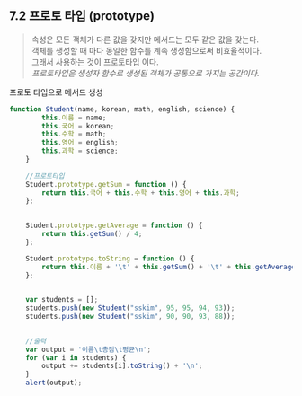 ## 7.2 프로토 타입 (prototype)

> 속성은 모든 객체가 다른 값을 갖지만 메서드는 모두 같은 값을 갖는다.  
객체를 생성할 때 마다 동일한 함수를 계속 생성함으로써 비효율적이다.  
그래서 사용하는 것이 프로토타입 이다.  
*프로토타입은 생성자 함수로 생성된 객체가 공통으로 가지는 공간이다.*  

프로토 타입으로 메서드 생성
```javascript
function Student(name, korean, math, english, science) {
        this.이름 = name;
        this.국어 = korean;
        this.수학 = math;
        this.영어 = english;
        this.과학 = science;
    }  
    
    //프로토타입
    Student.prototype.getSum = function () {
        return this.국어 + this.수학 + this.영어 + this.과학;
    };   
    

    Student.prototype.getAverage = function () {
        return this.getSum() / 4;
    };  

    Student.prototype.toString = function () {
        return this.이름 + '\t' + this.getSum() + '\t' + this.getAverage();
    };  
    

    var students = [];
    students.push(new Student("sskim", 95, 95, 94, 93));
    students.push(new Student("sskim", 90, 90, 93, 88));  
    

    //출력
    var output = '이름\t총점\t평균\n';
    for (var i in students) {
        output += students[i].toString() + '\n';
    }
    alert(output);
```

